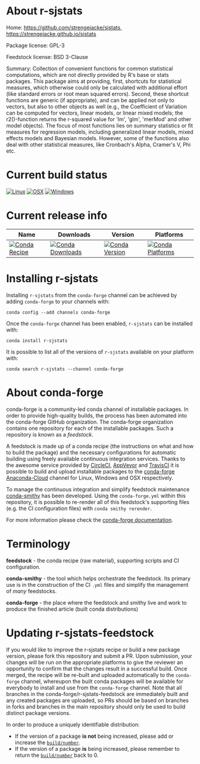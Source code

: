 About r-sjstats
===============

Home: https://github.com/strengejacke/sjstats, https://strengejacke.github.io/sjstats

Package license: GPL-3

Feedstock license: BSD 3-Clause

Summary: Collection of convenient functions for common statistical computations, which are not directly provided by R's base or stats packages. This package aims at providing, first, shortcuts for statistical measures, which otherwise could only be calculated with additional effort (like standard errors or root mean squared errors). Second, these shortcut functions are generic (if appropriate), and can be applied not only to vectors, but also to other objects as well (e.g., the Coefficient of Variation can be computed for vectors, linear models, or linear mixed models; the r2()-function returns the r-squared value for 'lm', 'glm', 'merMod' and other model objects). The focus of most functions lies on summary statistics or fit measures for regression models, including generalized linear models, mixed effects models and Bayesian models. However, some  of the functions also deal with other statistical measures,  like Cronbach's Alpha, Cramer's V, Phi etc.



Current build status
====================

[![Linux](https://img.shields.io/circleci/project/github/conda-forge/r-sjstats-feedstock/master.svg?label=Linux)](https://circleci.com/gh/conda-forge/r-sjstats-feedstock)
[![OSX](https://img.shields.io/travis/conda-forge/r-sjstats-feedstock/master.svg?label=macOS)](https://travis-ci.org/conda-forge/r-sjstats-feedstock)
[![Windows](https://img.shields.io/appveyor/ci/conda-forge/r-sjstats-feedstock/master.svg?label=Windows)](https://ci.appveyor.com/project/conda-forge/r-sjstats-feedstock/branch/master)

Current release info
====================

| Name | Downloads | Version | Platforms |
| --- | --- | --- | --- |
| [![Conda Recipe](https://img.shields.io/badge/recipe-r--sjstats-green.svg)](https://anaconda.org/conda-forge/r-sjstats) | [![Conda Downloads](https://img.shields.io/conda/dn/conda-forge/r-sjstats.svg)](https://anaconda.org/conda-forge/r-sjstats) | [![Conda Version](https://img.shields.io/conda/vn/conda-forge/r-sjstats.svg)](https://anaconda.org/conda-forge/r-sjstats) | [![Conda Platforms](https://img.shields.io/conda/pn/conda-forge/r-sjstats.svg)](https://anaconda.org/conda-forge/r-sjstats) |

Installing r-sjstats
====================

Installing `r-sjstats` from the `conda-forge` channel can be achieved by adding `conda-forge` to your channels with:

```
conda config --add channels conda-forge
```

Once the `conda-forge` channel has been enabled, `r-sjstats` can be installed with:

```
conda install r-sjstats
```

It is possible to list all of the versions of `r-sjstats` available on your platform with:

```
conda search r-sjstats --channel conda-forge
```


About conda-forge
=================

conda-forge is a community-led conda channel of installable packages.
In order to provide high-quality builds, the process has been automated into the
conda-forge GitHub organization. The conda-forge organization contains one repository
for each of the installable packages. Such a repository is known as a *feedstock*.

A feedstock is made up of a conda recipe (the instructions on what and how to build
the package) and the necessary configurations for automatic building using freely
available continuous integration services. Thanks to the awesome service provided by
[CircleCI](https://circleci.com/), [AppVeyor](https://www.appveyor.com/)
and [TravisCI](https://travis-ci.org/) it is possible to build and upload installable
packages to the [conda-forge](https://anaconda.org/conda-forge)
[Anaconda-Cloud](https://anaconda.org/) channel for Linux, Windows and OSX respectively.

To manage the continuous integration and simplify feedstock maintenance
[conda-smithy](https://github.com/conda-forge/conda-smithy) has been developed.
Using the ``conda-forge.yml`` within this repository, it is possible to re-render all of
this feedstock's supporting files (e.g. the CI configuration files) with ``conda smithy rerender``.

For more information please check the [conda-forge documentation](https://conda-forge.org/docs/).

Terminology
===========

**feedstock** - the conda recipe (raw material), supporting scripts and CI configuration.

**conda-smithy** - the tool which helps orchestrate the feedstock.
                   Its primary use is in the construction of the CI ``.yml`` files
                   and simplify the management of *many* feedstocks.

**conda-forge** - the place where the feedstock and smithy live and work to
                  produce the finished article (built conda distributions)


Updating r-sjstats-feedstock
============================

If you would like to improve the r-sjstats recipe or build a new
package version, please fork this repository and submit a PR. Upon submission,
your changes will be run on the appropriate platforms to give the reviewer an
opportunity to confirm that the changes result in a successful build. Once
merged, the recipe will be re-built and uploaded automatically to the
`conda-forge` channel, whereupon the built conda packages will be available for
everybody to install and use from the `conda-forge` channel.
Note that all branches in the conda-forge/r-sjstats-feedstock are
immediately built and any created packages are uploaded, so PRs should be based
on branches in forks and branches in the main repository should only be used to
build distinct package versions.

In order to produce a uniquely identifiable distribution:
 * If the version of a package **is not** being increased, please add or increase
   the [``build/number``](https://conda.io/docs/user-guide/tasks/build-packages/define-metadata.html#build-number-and-string).
 * If the version of a package **is** being increased, please remember to return
   the [``build/number``](https://conda.io/docs/user-guide/tasks/build-packages/define-metadata.html#build-number-and-string)
   back to 0.
